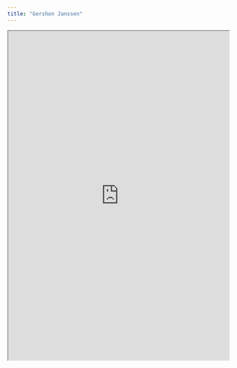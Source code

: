 ```yaml
---
title: "Gershon Janssen"
---
```



<iframe height="750" width="100%" src="https://ewelton.github.io/ktest/wiki.html#Gershon%20Janssen"></iframe>
